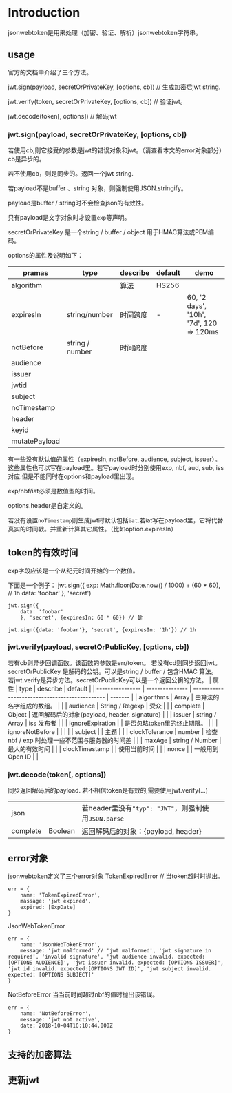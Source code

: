 # Introduction

jsonwebtoken是用来处理（加密、验证、解析）jsonwebtoken字符串。

## usage

官方的文档中介绍了三个方法。

jwt.sign(payload, secretOrPrivateKey, [options, cb]) // 生成加密后jwt string.

jwt.verify(token, secretOrPrivateKey, [options, cb]) // 验证jwt。

jwt.decode(token[, options]) // 解码jwt

### jwt.sign(payload, secretOrPrivateKey, [options, cb])

若使用cb,则它接受的参数是jwt的错误对象和jwt。（请查看本文的error对象部分）cb是异步的。

若不使用cb，则是同步的。返回一个jwt string.

若payload不是buffer 、string 对象，则强制使用JSON.stringify。

payload是buffer / string时不会检查json的有效性。

只有payload是文字对象时才设置`exp`等声明。

secretOrPrivateKey 是一个string / buffer / object 用于HMAC算法或PEM编码。

options的属性及说明如下：

| pramas        | type            | describe | default | demo                                    |
| ------------- | --------------- | -------- | ------- | --------------------------------------- |
| algorithm     |                 | 算法     | HS256   |                                         |
| expiresIn     | string/number   | 时间跨度 | -       | 60, '2 days', '10h', '7d', 120 => 120ms |
| notBefore     | string / number | 时间跨度 |         |                                         |
| audience      |                 |          |         |                                         |
| issuer        |                 |          |         |                                         |
| jwtid         |                 |          |         |                                         |
| subject       |                 |          |         |                                         |
| noTimestamp   |                 |          |         |                                         |
| header        |                 |          |         |                                         |
| keyid         |                 |          |         |                                         |
| mutatePayload |                 |          |         |                                         |

有一些没有默认值的属性（expiresIn, notBefore, audience, subject, issuer）。这些属性也可以写在payload里。若写payload时分别使用exp, nbf, aud, sub, iss对应.但是不能同时在options和payload里出现。

exp/nbf/iat必须是数值型的时间。

options.header是自定义的。

若没有设置`noTimestamp`则生成jwt时默认包括`iat`.若iat写在payload里，它将代替真实的时间戳。并重新计算其它属性。（比如option.expiresIn）

## token的有效时间

exp字段应该是一个从纪元时间开始的一个数值。

下面是一个例子：
    jwt.sign({
        exp: Math.floor(Date.now() / 1000) + (60 * 60), // 1h
        data: 'foobar'
    }, 'secret')
    
    jwt.sign({
        data: 'foobar'
        }, 'secret', {expiresIn: 60 * 60}) // 1h
    
    jwt.sign({data: 'foobar'}, 'secret', {expiresIn: '1h'}) // 1h
### jwt.verify(payload, secretOrPublicKey, [options, cb])
若有cb则异步回调函数。该函数的参数是err/token。
若没有cd则同步返回jwt。
secretOrPublicKey 是解码的公钥。可以是string / buffer / 包含HMAC 算法。
若jwt.verify是异步方法。secretOrPublicKey可以是一个返回公钥的方法。
| 属性             | type            | describe                                       | default |
| ---------------- | --------------- | ---------------------------------------------- | ------- |
| algorithms       | Array           | 由算法的名字组成的数组。                       |         |
| audience         | String / Regexp | 受众                                           |         |
| complete         | Object          | 返回解码后的对象{payload, header, signature}   |         |
| issuer           | string / Array  | iss 发布者                                     |         |
| ignoreExpiration |                 | 是否忽略token里的终止期限。                    |         |
| ignoreNotBefore  |                 |                                                |         |
| subject          |                 | 主题                                           |         |
| clockTolerance   | number          | 检查nbf / exp 时处理一些不范围与服务器的时间差 |         |
| maxAge           | string / Number | 最大的有效时间                                 |         |
| clockTimestamp   |                 | 使用当前时间                                   |         |
| nonce            |                 | 一般用到Open ID                                |         |

### jwt.decode(token[, options])

同步返回解码后的payload.
若不相信token是有效的,需要使用jwt.verify(...)

|          |         |                                                      |      |
| -------- | ------- | ---------------------------------------------------- | ---- |
| json     |         | 若header里没有`"typ": "JWT"`，则强制使用`JSON.parse` |      |
| complete | Boolean | 返回解码后的对象：{payload, header}                  |      |

## error对象

jsonwebtoken定义了三个error对象
TokenExpiredError // 当token超时时抛出。

    err = {
        name: 'TokenExpiredError',
        massage: 'jwt expired',
        expired: [ExpDate]
    }

JsonWebTokenError

    err = {
        name: 'JsonWebTokenError',
        message: 'jwt malformed' // 'jwt malformed', 'jwt signature in required', 'invalid signature', 'jwt audience invalid. expected: [OPTIONS AUDIENCE]', 'jwt issuer invalid. expected: [OPTIONS ISSUER]', 'jwt id invalid. expected:[OPTIONS JWT ID]', 'jwt subject invalid. expected: [OPTIONS SUBJECT]'
    }

NotBeforeError
当当前时间超过nbf的值时抛出该错误。

    err = {
        name: 'NotBeforeError',
        message: 'jwt not active',
        date: 2018-10-04T16:10:44.000Z
    }
## 支持的加密算法

## 更新jwt

